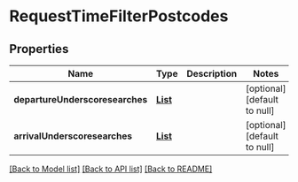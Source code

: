# RequestTimeFilterPostcodes
## Properties

Name | Type | Description | Notes
------------ | ------------- | ------------- | -------------
**departureUnderscoresearches** | [**List**](RequestTimeFilterPostcodesDepartureSearch.md) |  | [optional] [default to null]
**arrivalUnderscoresearches** | [**List**](RequestTimeFilterPostcodesArrivalSearch.md) |  | [optional] [default to null]

[[Back to Model list]](../README.md#documentation-for-models) [[Back to API list]](../README.md#documentation-for-api-endpoints) [[Back to README]](../README.md)

